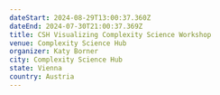 ```yaml
---
dateStart: 2024-08-29T13:00:37.360Z
dateEnd: 2024-07-30T21:00:37.369Z
title: CSH Visualizing Complexity Science Workshop
venue: Complexity Science Hub
organizer: Katy Borner
city: Complexity Science Hub
state: Vienna
country: Austria
---
```

